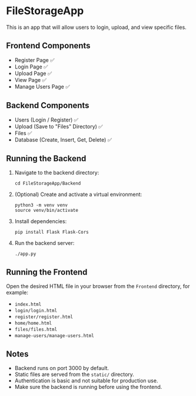 # FileStorageApp

This is an app that will allow users to login, upload, and view specific files.

## Frontend Components

-   Register Page ✅
-   Login Page ✅
-   Upload Page ✅
-   View Page ✅
-   Manage Users Page ✅

## Backend Components

-   Users (Login / Register) ✅
-   Upload (Save to "Files" Directory) ✅
-   Files ✅
-   Database (Create, Insert, Get, Delete) ✅

## Running the Backend

1. Navigate to the backend directory:
    ```
    cd FileStorageApp/Backend
    ```
2. (Optional) Create and activate a virtual environment:
    ```
    python3 -m venv venv
    source venv/bin/activate
    ```
3. Install dependencies:
    ```
    pip install Flask Flask-Cors
    ```
4. Run the backend server:
    ```
    ./app.py
    ```

## Running the Frontend

Open the desired HTML file in your browser from the `Frontend` directory, for example:

-   `index.html`
-   `login/login.html`
-   `register/register.html`
-   `home/home.html`
-   `files/files.html`
-   `manage-users/manage-users.html`

## Notes

-   Backend runs on port 3000 by default.
-   Static files are served from the `static/` directory.
-   Authentication is basic and not suitable for production use.
-   Make sure the backend is running before using the frontend.
